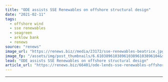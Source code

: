 ```yaml
---
title: "ODE assists SSE Renewables on offshore structural design"
date: "2021-02-11"
tags: 
  - offshore wind
  - sse renewables
  - seagreen
  - arklow bank
  - renews
source: "renews"
image_url: "https://renews.biz//media/23172/sse-renewables-beatrice.jpg?mode=crop&width=770&heightratio=0.6103896103896103896103896104&slimmage=true"
image_fp: "/assets/img/post_thumbnails/6.6103896103896103896103896104&slimmage=true"
lead: "ODE assists SSE Renewables on offshore structural design"
article_url: "https://renews.biz/66401/ode-lends-sse-renewables-offshore-design-support/"
---
```


---
